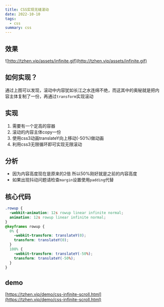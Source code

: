 ```yaml
---
title: CSS实现无缝滚动
date: 2022-10-10
tags:
  - css
summary: css
---
```


## 效果
![http://tzhen.vip/assets/infinite.gif](http://tzhen.vip/assets/infinite.gif)
## 如何实现？
通过上图可以发现，滚动中内容犹如长江之水连绵不绝，而这其中的奥秘就是把内容主体复制了一份，再通过`transform`实现滚动
## 实现
1. 需要有一个定高的容器
2. 滚动的内容主体copy一份
3. 使用css3动画translateY向上移动(-50%)做动画
4. 利用css3无限循环即可实现无限滚动
## 分析
- 因为内容高度现在是原来的2倍 所以50%刚好就是之前的内容高度
- 如果出现抖动问题请检查`margin`设置使用`padding`代替
## 核心代码
```css
.rowup {
  -webkit-animation: 12s rowup linear infinite normal;
  animation: 12s rowup linear infinite normal;
}
@keyframes rowup {
  0% {
    -webkit-transform: translateY(0);
    transform: translateY(0);
  }
  100% {
    -webkit-transform: translateY(-50%);
    transform: translateY(-50%);
  }
}
```
## demo
[https://tzhen.vip/demo/css-infinite-scroll.html](https://tzhen.vip/demo/css-infinite-scroll.html)